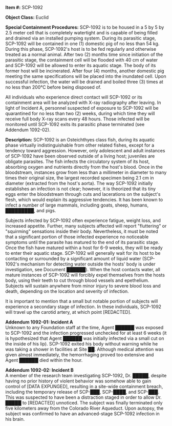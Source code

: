 **Item #:** SCP-1092

**Object Class:** Euclid

**Special Containment Procedures:** SCP-1092 is to be housed in a 5 by 5 by 2.5 meter cell that is completely watertight and is capable of being filled and drained via an installed pumping system. During its parasitic stage, SCP-1092 will be contained in one (1) domestic pig of no less than 54 kg. During this phase, SCP-1092's host is to be fed regularly and otherwise treated as a normal animal. After two (2) months time since initiation of the parasitic stage, the containment cell will be flooded with 40 cm of water and SCP-1092 will be allowed to enter its aquatic stage. The body of its former host will be incinerated. After four (4) months, another domestic pig meeting the same specifications will be placed into the inundated cell. Upon successful infection, the water will be drained and boiled three (3) times at no less than 200°C before being disposed of.

All individuals who experience direct contact will SCP-1092 or its containment area will be analyzed with X-ray radiography after leaving. In light of Incident A, personnel suspected of exposure to SCP-1092 will be quarantined for no less than two (2) weeks, during which time they will receive full body X-ray scans every 48 hours. Those infected will be monitored until SCP-1092 exits its parasitic phase terminated (see Addendum 1092-02).

**Description:** SCP-1092 is an Osteichthyes class fish, during its aquatic phase virtually indistinguishable from other related fishes, except for a tendency toward aggression. However, only adolescent and adult instances of SCP-1092 have been observed outside of a living host; juveniles are obligate parasites. The fish infects the circulatory system of its host, absorbing oxygen and nutrients directly from the host's blood. Once in the bloodstream, instances grow from less than a millimeter in diameter to many times their original size, the largest recorded specimen being 2.1 cm in diameter (extracted from the host's aorta). The way SCP-1092 initially establishes an infection is not clear; however, it is theorized that its tiny eggs enter the bloodstream through cuts and lacerations on the subject's flesh, which would explain its aggressive tendencies. It has been known to infect a number of large mammals, including goats, sheep, humans, █████████, and pigs.

Subjects infected by SCP-1092 often experience fatigue, weight loss, and increased appetite. Further, many subjects affected will report "fluttering" or "squirming" sensations inside their body. Nevertheless, it must be noted that a significant portion of those infected experience no noticeable symptoms until the parasite has matured to the end of its parasitic stage. Once the fish have matured within a host for 6-9 weeks, they will be ready to enter their aquatic stage. SCP-1092 will generally wait for its host to be contacting or surrounded by a significant amount of liquid water (SCP-1092's mechanism for detecting water outside the hosts' body is under investigation, see Document ██████). When the host contacts water, all mature instances of SCP-1092 will forcibly expel themselves from the hosts body, using their teeth to cut through blood vessels and epethelium. Subjects will sustain anywhere from minor injury to severe blood loss and death, depending on the location and severity of infection.

It is important to mention that a small but notable portion of subjects will experience a secondary stage of infection. In these individuals, SCP-1092 will travel up the carotid artery, at which point \[REDACTED\].

**Addendum 1092-01: Incident A**  
Unknown to any Foundation staff at the time, Agent ██████ was exposed to SCP-1092 and the infection progressed unchecked for at least 6 weeks (it is hypothesized that Agent ██████ was initially infected via a small cut on the inside of his lip). SCP-1092 exited his body without warning while he was taking a shower in facilities at Site ██. Although medical attention was given almost immediately, the hemorrhaging proved too extensive and Agent ██████ died within the hour.

**Addendum 1092-02: Incident B**  
A member of the research team investigating SCP-1092, Dr. █████, despite having no prior history of violent behavior was somehow able to gain control of \[DATA EXPUNGED\], resulting in a site-wide containment breach, including the temporary release of SCP-███, SCP-████, and SCP-███. This was suspected to have been a distraction staged in order to allow Dr. █████ to \[REDACTED\] unnoticed. The subject was finally terminated only five kilometers away from the Colorado River Aqueduct. Upon autopsy, the subject was confirmed to have an advanced-stage SCP-1092 infection in his brain.